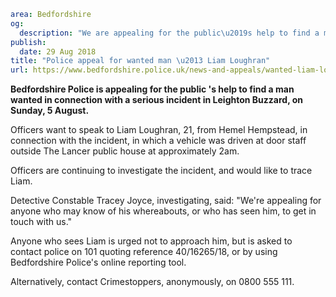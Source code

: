 ```yaml
area: Bedfordshire
og:
  description: "We are appealing for the public\u2019s help to find a man in connection with a serious incident in Leighton Buzzard, on Sunday, 5 August."
publish:
  date: 29 Aug 2018
title: "Police appeal for wanted man \u2013 Liam Loughran"
url: https://www.bedfordshire.police.uk/news-and-appeals/wanted-liam-loughran-lb-aug2018
```

**Bedfordshire Police is appealing for the public 's help to find a man wanted in connection with a serious incident in Leighton Buzzard, on Sunday, 5 August.**

Officers want to speak to Liam Loughran, 21, from Hemel Hempstead, in connection with the incident, in which a vehicle was driven at door staff outside The Lancer public house at approximately 2am.

Officers are continuing to investigate the incident, and would like to trace Liam.

Detective Constable Tracey Joyce, investigating, said: "We're appealing for anyone who may know of his whereabouts, or who has seen him, to get in touch with us."

Anyone who sees Liam is urged not to approach him, but is asked to contact police on 101 quoting reference 40/16265/18, or by using Bedfordshire Police's online reporting tool.

Alternatively, contact Crimestoppers, anonymously, on 0800 555 111.
